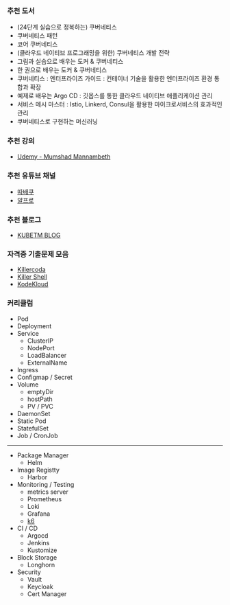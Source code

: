 
### 추천 도서
- (24단계 실습으로 정복하는) 쿠버네티스
- 쿠버네티스 패턴
- 코어 쿠버네티스
- (클라우드 네이티브 프로그래밍을 위한) 쿠버네티스 개발 전략
- 그림과 실습으로 배우는 도커 & 쿠버네티스
- 한 권으로 배우는 도커 & 쿠버네티스
- 쿠버네티스 : 엔터프라이즈 가이드 : 컨테이너 기술을 활용한 엔터프라이즈 환경 통합과 확장
- 예제로 배우는 Argo CD : 깃옵스를 통한 클라우드 네이티브 애플리케이션 관리
- 서비스 메시 마스터 : Istio, Linkerd, Consul을 활용한 마이크로서비스의 효과적인 관리
- 쿠버네티스로 구현하는 머신러닝

### 추천 강의
- [Udemy - Mumshad Mannambeth](https://www.udemy.com/share/101WmE3@S_JJPisd9_H2eSP4ptgZqgGZ92a80XyDBBGpOJpeN4a4PrBEvzjMtOjYd5lkxoNQIg==/)

### 추천 유튜브 채널
- [따배쿠](https://www.youtube.com/playlist?list=PLApuRlvrZKohaBHvXAOhUD-RxD0uQ3z0c)
- [알프로](https://www.youtube.com/playlist?list=PLhSez0zBxSmpvo97_bnuqDUc-dAmDfRRa)

### 추천 블로그
- [KUBETM BLOG](https://kubetm.github.io/k8s/)

### 자격증 기출문제 모음
- [Killercoda](https://killercoda.com/killer-shell-cka)
- [Killer Shell](https://killer.sh/)
- [KodeKloud](https://kodekloud.com/)

### 커리큘럼
- Pod
- Deployment
- Service
  - ClusterIP
  - NodePort
  - LoadBalancer
  - ExternalName
- Ingress
- Configmap / Secret
- Volume
  - emptyDir
  - hostPath
  - PV / PVC
- DaemonSet
- Static Pod
- StatefulSet
- Job / CronJob
---
- Package Manager
  - Helm
- Image Registty
  - Harbor
- Monitoring / Testing
  - metrics server
  - Prometheus
  - Loki
  - Grafana
  - [k6](https://www.youtube.com/watch?v=1mtYVDA2_iQ&t=355s)
- CI / CD
  - Argocd
  - Jenkins
  - Kustomize
- Block Storage
  - Longhorn
- Security
  - Vault
  - Keycloak
  - Cert Manager